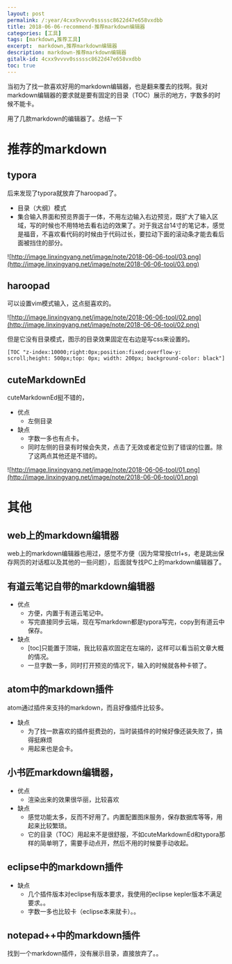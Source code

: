 ```yaml
---
layout: post
permalink: /:year/4cxx9vvvv0sssssc8622d47e658vxdbb
title: 2018-06-06-recommend-推荐markdown编辑器
categories: [工具]
tags: [markdown,推荐工具]
excerpt:  markdown,推荐markdown编辑器
description: markdown-推荐markdown编辑器
gitalk-id: 4cxx9vvvv0sssssc8622d47e658vxdbb
toc: true
---
```


当初为了找一款喜欢好用的markdown编辑器，也是翻来覆去的找啊。我对markdown编辑器的要求就是要有固定的目录（TOC）展示的地方，字数多的时候不能卡。

用了几款markdown的编辑器了。总结一下

# 推荐的markdown

## typora

后来发现了typora就放弃了haroopad了。

* 目录（大纲）模式
* 集合输入界面和预览界面于一体，不用左边输入右边预览，既扩大了输入区域，写的时候也不用特地去看右边的效果了。对于我这台14寸的笔记本，感觉是福音，不喜欢看代码的时候由于代码过长，要拉动下面的滚动条才能去看后面被挡住的部分。

![http://image.linxingyang.net/image/note/2018-06-06-tool/03.png](http://image.linxingyang.net/image/note/2018-06-06-tool/03.png)

## haroopad

可以设置vim模式输入，这点挺喜欢的。

![http://image.linxingyang.net/image/note/2018-06-06-tool/02.png](http://image.linxingyang.net/image/note/2018-06-06-tool/02.png)

但是它没有目录模式，图示的目录效果固定在右边是写css来设置的。


```
[TOC "z-index:10000;right:0px;position:fixed;overflow-y: scroll;height: 500px;top: 0px; width: 200px; background-color: black"]
```

## cuteMarkdownEd

cuteMarkdownEd挺不错的，

* 优点
    * 左侧目录 
* 缺点
    * 字数一多也有点卡。
    * 同时左侧的目录有时候会失灵，点击了无效或者定位到了错误的位置。除了这两点其他还是不错的。

![http://image.linxingyang.net/image/note/2018-06-06-tool/01.png](http://image.linxingyang.net/image/note/2018-06-06-tool/01.png)

# 其他

## web上的markdown编辑器

web上的markdown编辑器也用过，感觉不方便（因为常常按ctrl+s，老是跳出保存网页的对话框以及其他的一些问题），后面就专找PC上的markdown编辑器了。

## 有道云笔记自带的markdown编辑器 

* 优点
    * 方便，内置于有道云笔记中。
    * 写完直接同步云端，现在写markdown都是typora写完，copy到有道云中保存。
* 缺点 
    * [toc]只能置于顶端，我比较喜欢固定在左端的，这样可以看当前文章大概的情况。
    * 一旦字数一多，同时打开预览的情况下，输入的时候就各种卡顿了。

## atom中的markdown插件

atom通过插件来支持的markdown，而且好像插件比较多。

* 缺点
    * 为了找一款喜欢的插件挺费劲的，当时装插件的时候好像还装失败了，搞得挺麻烦
    * 用起来也是会卡。

## 小书匠markdown编辑器，

* 优点
    * 渲染出来的效果很华丽，比较喜欢
* 缺点    
    * 感觉功能太多，反而不好用了。内置配置图床服务，保存数据库等等，用起来比较繁琐。
    * 它的目录（TOC）用起来不是很舒服，不如cuteMarkdownEd和typora那样的简单明了，需要手动点开，然后不用的时候要手动收起。

## eclipse中的markdown插件

* 缺点
    * 几个插件版本对eclipse有版本要求，我使用的eclipse kepler版本不满足要求。。
    * 字数一多也比较卡（eclipse本来就卡）。。

## notepad++中的markdown插件

找到一个markdown插件，没有展示目录，直接放弃了。。
